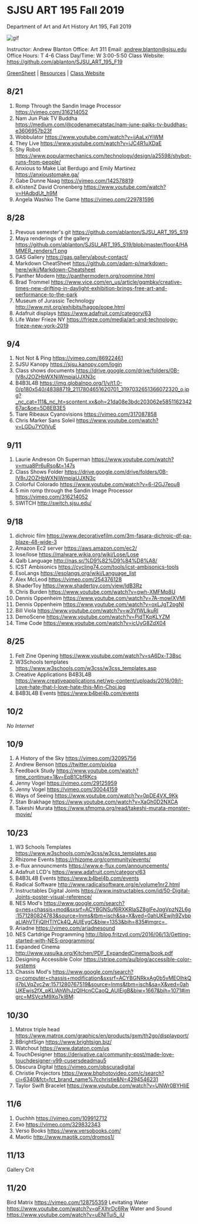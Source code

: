 **SJSU ART 195 Fall 2019**
======================
Department of Art and Art History
Art 195, Fall 2019

![gif](http://i.imgur.com/TuOehiT.gif)

Instructor: Andrew Blanton
Office: Art 311
Email: andrew.blanton@sjsu.edu
Office Hours: T 4-6
Class Day/Time: W 3:00-5:50
Class Website: https://github.com/ablanton/SJSU_ART_195_F19

[GreenSheet](https://github.com/ablanton/SJSU_ART_195_F19/blob/master/GREENSHEET.md)
| [Resources](https://github.com/ablanton/SJSU_ART_195_F19/blob/master/RESOURCES.md)
| [Class Website](https://github.com/ablanton/SJSU_ART_195_F19)

8/21
---------

1. Romp Through the Sandin Image Processor https://vimeo.com/316214052
2. Nam Jun Piak TV Buddha https://medium.com/@codenamecatstac/nam-june-paiks-tv-buddhas-e3606957b23f
3. Wobbulator https://www.youtube.com/watch?v=ijAaLxiYiWM
4. They Live https://www.youtube.com/watch?v=iJC4R1uXDaE
5. Shy Robot https://www.popularmechanics.com/technology/design/a25598/shybot-runs-from-people/
6. Anxious to Make Liat Berdugo and Emily Martinez https://anxioustomake.ga/
7. Gabe Dunne Naag https://vimeo.com/142578819
8. eXistenZ David Cronenberg https://www.youtube.com/watch?v=HAdbdUt_h9M
9. Angela Washko The Game https://vimeo.com/229781596

8/28
---------

1. Prevous semester's git https://github.com/ablanton/SJSU_ART_195_S19
2. Maya renderings of the gallery https://github.com/ablanton/SJSU_ART_195_S19/blob/master/floor4/HAMMER_renders/1.png
3. GAS Gallery https://gas.gallery/about-contact/
4. Markdown CheatSheet https://github.com/adam-p/markdown-here/wiki/Markdown-Cheatsheet
5. Panther Modern http://panthermodern.org/roomnine.html
6. Brad Trommel https://www.vice.com/en_us/article/gqmbky/creative-times-new-drifting-in-daylight-exhibition-brings-free-art-and-performance-to-the-park
7. Museum of Jurassic Technology http://www.mjt.org/exhibits/hagop/pope.html
8. Adafruit displays https://www.adafruit.com/category/63
9. Life Water Frieze NY https://frieze.com/media/art-and-technology-frieze-new-york-2019

9/4
----------
1. Not Not & Ping https://vimeo.com/86922461
2. SJSU Kanopy https://sjsu.kanopy.com/login
3. Class shows documents https://drive.google.com/drive/folders/0B-lV8rJ2OZHbWXNiWmpiaUJXN3c
4. B4B3L4B https://img.globalnpo.org/1/v/t1.0-0/p180x540/48388719_2117804651620701_3197032651366072320_o.jpg?_nc_cat=111&_nc_ht=scontent.xx&oh=21da08e3bdc203062e585116234267ac&oe=5D8EB3E5
5. Tiare Ribeaux Cyanovisions https://vimeo.com/317087858
6. Chris Marker Sans Soleil https://www.youtube.com/watch?v=LGDu7YOlVuE

9/11
-----------
1. Laurie Andreson Oh Superman https://www.youtube.com/watch?v=mua8Pr6uRso&t=147s
2. Class Shows Folder https://drive.google.com/drive/folders/0B-lV8rJ2OZHbWXNiWmpiaUJXN3c
3. Colorful Colorado https://www.youtube.com/watch?v=6-l2GJ7eou8
4. 5 min romp through the Sandin Image Processor https://vimeo.com/316214052
5. SWITCH http://switch.sjsu.edu/

9/18
-----------
1. dichroic film https://www.decorativefilm.com/3m-fasara-dichroic-df-pa-blaze-48-wide-3
2. Amazon Ec2 server https://aws.amazon.com/ec2/
3. lose/lose https://malware.wikia.org/wiki/Lose/Lose
4. Qalb Language http://nas.sr/%D9%82%D9%84%D8%A8/
5. ICST Ambisonics https://cycling74.com/tools/icst-ambisonics-tools
6. EsoLangs https://esolangs.org/wiki/Language_list
7. Alex McLeod https://vimeo.com/254376128
8. ShaderToy https://www.shadertoy.com/view/ldB3Rz
9. Chris Burden https://www.youtube.com/watch?v=gwh-XMFMp8U
10. Dennis Oppenheim https://www.youtube.com/watch?v=7A-mowlXVMI
11. Dennis Oppenheim https://www.youtube.com/watch?v=oxLJgT2pgNI
12. Bill Viola https://www.youtube.com/watch?v=w3VfWLlkuRI
13. DemoScene https://www.youtube.com/watch?v=PidTKpKLYZM
14. Time Code https://www.youtube.com/watch?v=icUyG8ZdX04

8/25
----------
1. Felt Zine Opening https://www.youtube.com/watch?v=sA6Dx-T3Bsc
2. W3Schools templates https://www.w3schools.com/w3css/w3css_templates.asp
3. Creative Applications B4B3L4B https://www.creativeapplications.net/wp-content/uploads/2016/09/I-Love-hate-that-I-love-hate-this-Min-Choi.jpg
4. B4B3L4B Events https://www.b4bel4b.com/events

10/2
------
*No Internet*

10/9
-------
1. A History of the Sky https://vimeo.com/32095756
2. Andrew Benson https://twitter.com/pixlpa
3. Feedback Study https://www.youtube.com/watch?time_continue=1&v=EpB1CbfRKcs
4. Jenny Vogel https://vimeo.com/29125959
5. Jenny Vogel https://vimeo.com/30044159
6. Ways of Seeing https://www.youtube.com/watch?v=0pDE4VX_9Kk
7. Stan Brakhage https://www.youtube.com/watch?v=XaGh0D2NXCA
8. Takeshi Murata https://www.sfmoma.org/read/takeshi-murata-monster-movie/

10/23
--------
1. W3 Schools Templates https://www.w3schools.com/w3css/w3css_templates.asp
2. Rhizome Events https://rhizome.org/community/events/
3. e-flux announcments https://www.e-flux.com/announcements/
4. Adafruit LCD's https://www.adafruit.com/category/63
5. B4B3L4B Events https://www.b4bel4b.com/events
6. Radical Software http://www.radicalsoftware.org/e/volume1nr2.html
7. Instructables Digital Joints https://www.instructables.com/id/50-Digital-Joints-poster-visual-reference/
8. NES Mod's https://www.google.com/search?q=nes+chassis+mod&sxsrf=ACYBGNSuf6RXKRlaSZ8glFeJqgVpzN2L6g:1571280824783&source=lnms&tbm=isch&sa=X&ved=0ahUKEwjh9ZybpaLlAhVTFjQIHTlYCk4Q_AUIEygC&biw=1353&bih=835#imgrc=_
8. Ariadne https://vimeo.com/ariadnesound
9. NES Cartdrige Programming http://blog.fritzvd.com/2016/06/13/Getting-started-with-NES-programming/
10. Expanded Cinema http://www.vasulka.org/Kitchen/PDF_ExpandedCinema/book.pdf
11. Designing Accessible Color https://stripe.com/au/blog/accessible-color-systems
12. Chassis Mod's https://www.google.com/search?q=computer+chassis+modification&sxsrf=ACYBGNRkxAg0b5vMEOlhkQiI7bLVqZvc2w:1571280767519&source=lnms&tbm=isch&sa=X&ved=0ahUKEwjs2fX_pKLlAhWhJzQIHcnCCaoQ_AUIEigB&biw=1667&bih=1071#imgrc=MSVczM9Xq7kIBM:

10/30
--------
1. Matrox triple head https://www.matrox.com/graphics/en/products/gxm/th2go/displayport/
2. BBrightSign https://www.brightsign.biz/
3. Watchout https://www.dataton.com/us
4. TouchDesigner https://derivative.ca/community-post/made-love-touchdesigner-v99-cusersdeadmau5
5. Obscura Digital https://vimeo.com/obscuradigital
6. Christie Projectors https://www.bhphotovideo.com/c/search?ci=6340&fct=fct_brand_name%7cchristie&N=4294546231
7. Taylor Swift Bracelet https://www.youtube.com/watch?v=UNWr0BYHIiE

11/6
-----
1. Ouchhh https://vimeo.com/109912712
2. Exo https://vimeo.com/329832343
3. Verso Books https://www.versobooks.com/
4. Maotic http://www.maotik.com/dromos1/

11/13
---------
Gallery Crit

11/20
----------
Bird Matrix https://vimeo.com/128755359
Levitating Water https://www.youtube.com/watch?v=qFXIhrDc6Rw
Water and Sound https://www.youtube.com/watch?v=uENITui5_jU
